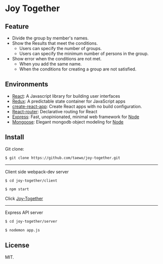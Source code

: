# Joy Together

## Feature

- Divide the group by member's names.
- Show the Results that meet the conditions.
  - Users can specify the number of groups.
  - Users can specify the minimum number of persons in the group.
- Show error when the conditions are not met.
  - When you add the same name.
  - When the conditions for creating a group are not satisfied.

## Environments

- [React](https://facebook.github.io/react/): A Javascript library for building user interfaces
- [Redux](http://redux.js.org/): A predictable state container for JavaScript apps
- [create-react-app](https://github.com/facebookincubator/create-react-app): Create React apps with no build configuration.
- [React-router](https://reacttraining.com/react-router/): Declarative routing for React
- [Express](http://expressjs.com): Fast, unopinionated, minimal web framework for [Node](https://nodejs.org)
- [Mongoose](http://mongoosejs.com): Elegant mongodb object modeling for [Node](https://nodejs.org)

## Install

Git clone:
```sh
$ git clone https://github.com/taewo/joy-together.git
```
- - -
Client side webpack-dev server
```sh
$ cd joy-together/client
```
```sh
$ npm start
```
Click <a href="http://localhost:3000/" target="_blank">Joy-Together</a>
- - -
Express API server
```sh
$ cd joy-together/server
```
```sh
$ nodemon app.js
```

## License

MIT.
